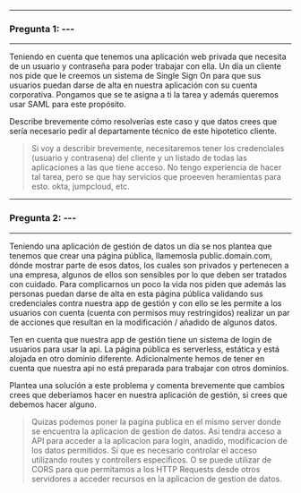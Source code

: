 -----------------------------------------------------
### Pregunta 1:  ---
-----------------------------------------------------

Teniendo en cuenta que tenemos una aplicación web privada que necesita de un usuario
y contraseña para poder trabajar con ella. Un día un cliente nos pide que le creemos
un sistema de Single Sign On para que sus usuarios puedan darse de alta en nuestra
aplicación con su cuenta corporativa. Pongamos que se te asigna a ti la tarea y además
queremos usar SAML para este propósito.

Describe brevemente cómo resolverías este caso y que datos crees que sería necesario
pedir al departamente técnico de este hipotetico cliente.

>Si voy a describir brevemente, necesitaremos tener los credenciales (usuario y contrasena) del cliente y un listado de todas las aplicaciones a las que tiene acceso. No tengo experiencia de hacer tal tarea, pero se que hay servicios que proeeven heramientas para esto. okta, jumpcloud, etc.


-----------------------------------------------------
### Pregunta 2:  ---
-----------------------------------------------------

Teniendo una aplicación de gestión de datos un día se nos plantea que tenemos
que crear una página pública, llamemosla public.domain.com, dónde mostrar parte
de esos datos, los cuales son privados y pertenecen a una empresa, algunos de
ellos son sensibles por lo que deben ser tratados con cuidado. Para complicarnos
un poco la vida nos piden que además las personas puedan darse de alta en esta
página pública validando sus credenciales contra nuestra app de gestión y con
ello se les permite a los usuarios con cuenta (cuenta con permisos muy restringidos)
realizar un par de acciones que resultan en la modificación / añadido de algunos
datos.

Ten en cuenta que nuestra app de gestión tiene un sistema de login de usuarios
para usar la api. La página pública es serverless, estática y está alojada en
otro dominio diferente. Adicionalmente hemos de tener en cuenta que nuestra api
no está preparada para trabajar con otros dominios.

Plantea una solución a este problema y comenta brevemente que cambios crees que
deberíamos hacer en nuestra aplicación de gestión, si crees que debemos hacer
alguno.

> Quizas podemos poner la pagina publica en el mismo server donde se encuentra la aplicacion de gestion de datos. Asi tendra acceso a API para acceder a la aplicacion para login, anadido, modificacion de los datos permitidos. Sí que es necesario controlar el acceso utilizando routes y controllers especificos.
O se puede utilizar de CORS para que permitamos a los HTTP Requests desde otros servidores a acceder recursos en la aplicacion de gestion de datos.
